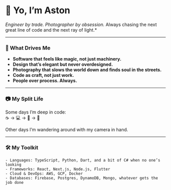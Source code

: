 # 👋 Yo, I’m Aston

*Engineer by trade. Photographer by obsession.*
Always chasing the next great line of code and the next ray of light.*

---

### 🚦 What Drives Me

- **Software that feels like magic, not just machinery.**
- **Design that’s elegant but never overdesigned.**
- **Photography that slows the world down and finds soul in the streets.**
- **Code as craft, not just work.**
- **People over process. Always.**

---

### 📷 My Split Life

Some days I’m deep in code:  
☕️ → 💻 → 🧩 → 🚀

Other days I’m wandering around with my camera in hand.

---

### 🛠️ My Toolkit

```plaintext
- Languages: TypeScript, Python, Dart, and a bit of C# when no one’s looking
- Frameworks: React, Next.js, Node.js, Flutter
- Cloud & DevOps: AWS, GCP, Docker
- Databases: Firebase, Postgres, DynamoDB, Mongo, whatever gets the job done
